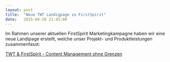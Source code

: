 ```yaml
---
layout: post
title:  "Neue TWT Landigpage zu FirstSpirit"
date:   2015-04-28 21:45:00
---
```


Im Rahmen unserer aktuellen FirstSpirit Marketingkampagne haben wir eine neue Landipage erstellt, welche unser Projekt- und Produktleistungen zusammenfasst:

[TWT & FirstSpirit - Content Management ohne Grenzen](http://www.twt.de/contentmanagementohnegrenzen.html)
